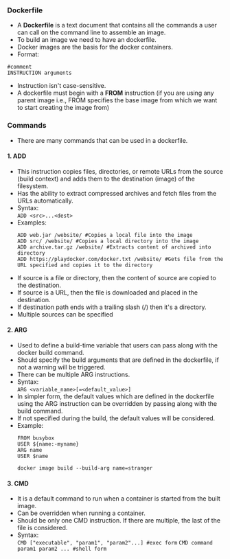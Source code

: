 ### Dockerfile
- A **Dockerfile** is a text document that contains all the commands a user can call on the command line to assemble an image. 
- To build an image we need to have an dockerfile.
- Docker images are the basis for the docker containers.
- Format:
```
#comment
INSTRUCTION arguments
```
- Instruction isn't case-sensitive.
- A dockerfile must begin with a **FROM** instruction (if you are using any parent image i.e., FROM specifies the base image from which we want to start creating the image from)

### Commands
- There are many commands that can be used in a dockerfile.

#### 1. ADD
- This instruction copies files, directories, or remote URLs from the source (build context) and adds them to the destination (image) of the filesystem.
- Has the ability to extract compressed archives and fetch files from the URLs automatically.
- Syntax:  
`ADD <src>...<dest>`
- Examples:
    ```
    ADD web.jar /website/ #Copies a local file into the image
    ADD src/ /website/ #Copies a local directory into the image
    ADD archive.tar.gz /website/ #Extracts content of archived into directory
    ADD https://playdocker.com/docker.txt /website/ #Gets file from the URL specified and copies it to the directory
    ```
- If source is a file or directory, then the content of source are copied to the destination.
- If source is a URL, then the file is downloaded and placed in the destination.
- If destination path ends with a trailing slash (/) then it's a directory.
- Multiple sources can be specified

#### 2. ARG
- Used to define a build-time variable that users can pass along with the docker build command.
- Should specify the build arguments that are defined in the dockerfile, if not a warning will be triggered.
- There can be multiple ARG instructions.
- Syntax:  
`ARG <variable_name>[=<default_value>]`
- In simpler form, the default values which are defined in the dockerfile using the ARG instruction can be overridden by passing along with the build command.
- If not specified during the build, the default values will be considered.
- Example:  
    ```
    FROM busybox
    USER ${name:-myname}
    ARG name
    USER $name

    docker image build --build-arg name=stranger
    ```

#### 3. CMD  
- It is a default command to run when a container is started from the built image.
- Can be overridden when running a container.
- Should be only one CMD instruction. If there are multiple, the last of the file is considered.
- Syntax:  
    `CMD ["executable", "param1", "param2"...] #exec form`
    `CMD command param1 param2 ... #shell form`
